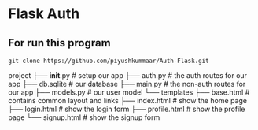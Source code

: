 # Flask Auth

## For run this program 

    git clone https://github.com/piyushkummaar/Auth-Flask.git
    
project
├── __init__.py       # setup our app
├── auth.py           # the auth routes for our app
├── db.sqlite         # our database
├── main.py           # the non-auth routes for our app
├── models.py         # our user model
└── templates
    ├── base.html     # contains common layout and links
    ├── index.html    # show the home page
    ├── login.html    # show the login form
    ├── profile.html  # show the profile page
    └── signup.html   # show the signup form


